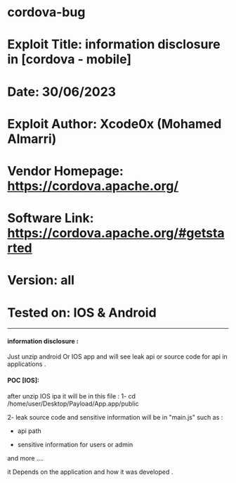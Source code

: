 # cordova-bug

# Exploit Title: information disclosure  in [cordova - mobile]
# Date: 30/06/2023
# Exploit Author: Xcode0x (Mohamed Almarri)
# Vendor Homepage: https://cordova.apache.org/
# Software Link: https://cordova.apache.org/#getstarted
# Version: all
# Tested on: IOS & Android 
----
####  information disclosure  :
Just unzip android Or IOS app and will see leak api or source code for api in applications .
#### POC [IOS]:
after unzip IOS ipa it will be in this file :
1- cd /home/user/Desktop/Payload/App.app/public

2- leak source code and sensitive information will be in "main.js" such as :

* api path 

* sensitive information  for users or admin

and more ....

it Depends on the application and how it was developed .
